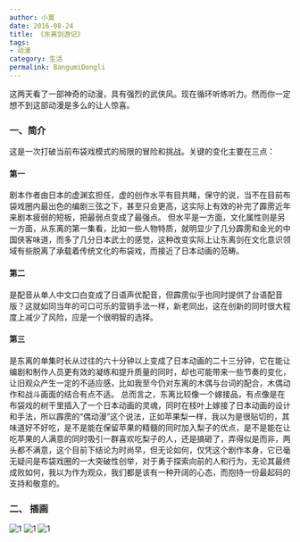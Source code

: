 ```yaml
---
author: 小莫
date: 2016-08-24
title: 《东离剑游记》
tags:
- 动漫
category: 生活
permalink: BangumiDongli
---
```

这两天看了一部神奇的动漫，具有强烈的武侠风。现在循环听练听力。然而你一定想不到这部动漫是多么的让人惊喜。
<!-- more -->

### 一、简介
这是一次打破当前布袋戏模式的局限的冒险和挑战。关键的变化主要在三点：
#### 第一
剧本作者由日本的虚渊玄担任，虚的创作水平有目共睹，保守的说，当不在目前布袋戏圈内最出色的编剧三弦之下，甚至只会更高，这实际上有效的补完了霹雳近年来剧本疲弱的短板，把最弱点变成了最强点。
但水平是一方面，文化属性则是另一方面，从东离的第一集看，比如一些人物特质，就明显少了几分霹雳和金光的中国侠客味道，而多了几分日本武士的感觉，这种改变实际上让东离剑在文化意识领域有些脱离了承载着传统文化的布袋戏，而接近了日本动画的范畴。
#### 第二
是配音从单人中文口白变成了日语声优配音，但霹雳似乎也同时提供了台语配音版？这就如同当年的可口可乐的营销手法一样，新老同出，这在创新的同时很大程度上减少了风险，应是一个很明智的选择。
#### 第三
是东离的单集时长从过往的六十分钟以上变成了日本动画的二十三分钟，它在能让编剧和制作人员更有效的凝练和提升质量的同时，却也可能带来一些节奏的变化，让旧观众产生一定的不适应感，比如我至今仍对东离的木偶与台词的配合，木偶动作和战斗画面的结合有点不适。
总而言之，东离比较像一个嫁接品，有点像是在布袋戏的树干里插入了一个日本动画的灵魂，同时在枝叶上嫁接了日本动画的设计和手法，所以霹雳的“偶动漫”这个说法，正如苹果梨一样，我以为是很贴切的，其味道好不好吃，是不是能在保留苹果的精髓的同时加入梨子的优点，是不是能在让吃苹果的人满意的同时吸引一群喜欢吃梨子的人，还是搞砸了，弄得似是而非，两头都不满意，这个目前下结论为时尚早，但无论如何，仅凭这个剧作本身，它已毫无疑问是布袋戏圈的一大突破性创举，对于勇于探索向前的人和行为，无论其最终成败如何，我以为作为观众，我们都是该有一种开阔的心态，而抱持一份最起码的支持和敬意的。

### 二、 插画

![1](https://image.xiaomo.info/dongman/dongli1.jpg)
![1](https://image.xiaomo.info/dongman/dongli2.jpg)
![1](https://image.xiaomo.info/dongman/dongli3.jpg)
